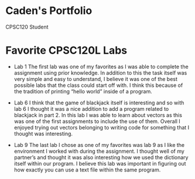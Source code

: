 # Caden's Portfolio
CPSC120 Student 

# Favorite CPSC120L Labs
* Lab 1
  The first lab was one of my favorites as I was able to complete the assignment using prior knowledge. In addition to this the task itself was very simple and easy to understand, I believe it was one of the best possible labs that the class could start off with. I think this because of the tradition of printing “hello world” inside of a program. 

* Lab 6
  I think that the game of blackjack itself is interesting and so with lab 6 I thought it was a nice addition to add a program related to blackjack in part 2. In this lab I was able to learn about vectors as this was one of the first assignments to include the use of them. Overall I enjoyed trying out vectors belonging to writing code for something that I thought was interesting.

* Lab 9 
  The last lab I chose as one of my favorites was lab 9 as I like the environment I worked with during the assignment. I thought well of my partner’s and thought it was also interesting how we used the dictionary itself within our program. I believe this lab was important in figuring out how exactly you can use a text file within the same program.

